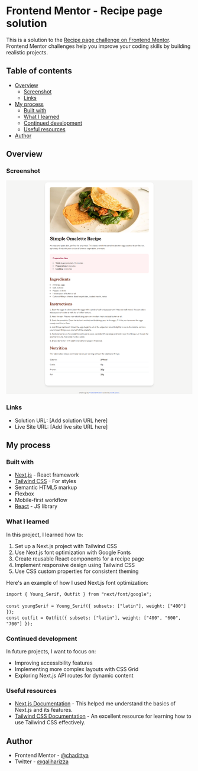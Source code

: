 # Frontend Mentor - Recipe page solution

This is a solution to the [Recipe page challenge on Frontend Mentor](https://www.frontendmentor.io/challenges/recipe-page-KiTsR8QQKm). Frontend Mentor challenges help you improve your coding skills by building realistic projects.

## Table of contents

- [Overview](#overview)
  - [Screenshot](#screenshot)
  - [Links](#links)
- [My process](#my-process)
  - [Built with](#built-with)
  - [What I learned](#what-i-learned)
  - [Continued development](#continued-development)
  - [Useful resources](#useful-resources)
- [Author](#author)

## Overview

### Screenshot

![Screenshot](./public/screenshot.png)

### Links

- Solution URL: [Add solution URL here]
- Live Site URL: [Add live site URL here]

## My process

### Built with

- [Next.js](https://nextjs.org/) - React framework
- [Tailwind CSS](https://tailwindcss.com/) - For styles
- Semantic HTML5 markup
- Flexbox
- Mobile-first workflow
- [React](https://reactjs.org/) - JS library

### What I learned

In this project, I learned how to:

1. Set up a Next.js project with Tailwind CSS
2. Use Next.js font optimization with Google Fonts
3. Create reusable React components for a recipe page
4. Implement responsive design using Tailwind CSS
5. Use CSS custom properties for consistent theming

Here's an example of how I used Next.js font optimization:

```tsx
import { Young_Serif, Outfit } from "next/font/google";

const youngSerif = Young_Serif({ subsets: ["latin"], weight: ["400"] });
const outfit = Outfit({ subsets: ["latin"], weight: ["400", "600", "700"] });
```

### Continued development

In future projects, I want to focus on:

- Improving accessibility features
- Implementing more complex layouts with CSS Grid
- Exploring Next.js API routes for dynamic content

### Useful resources

- [Next.js Documentation](https://nextjs.org/docs) - This helped me understand the basics of Next.js and its features.
- [Tailwind CSS Documentation](https://tailwindcss.com/docs) - An excellent resource for learning how to use Tailwind CSS effectively.

## Author

- Frontend Mentor - [@chadittya](https://www.frontendmentor.io/profile/chadittya)
- Twitter - [@galiharizza](https://www.twitter.com/galiharizza)
